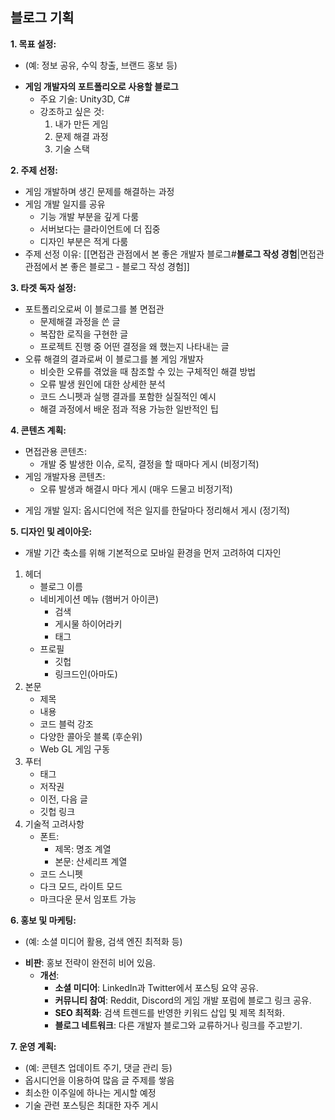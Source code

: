## 블로그 기획
**1. 목표 설정:**

* (예: 정보 공유, 수익 창출, 브랜드 홍보 등)
- **게임 개발자의 포트폴리오로 사용할 블로그**
	- 주요 기술: Unity3D, C#
	- 강조하고 싶은 것: 
		1. 내가 만든 게임
		2. 문제 해결 과정
		3. 기술 스택

**2. 주제 선정:**

* 게임 개발하며 생긴 문제를 해결하는 과정
* 게임 개발 일지를 공유
	* 기능 개발 부분을 깊게 다룸
	* 서버보다는 클라이언트에 더 집중
	* 디자인 부분은 적게 다룸
* 주제 선정 이유: [[면접관 관점에서 본 좋은 개발자 블로그#**블로그 작성 경험**|면접관 관점에서 본 좋은 블로그 - 블로그 작성 경험]]

**3. 타겟 독자 설정:**

* 포트폴리오로써 이 블로그를 볼 면접관
	- 문제해결 과정을 쓴 글
	- 복잡한 로직을 구현한 글
	- 프로젝트 진행 중 어떤 결정을 왜 했는지 나타내는 글
* 오류 해결의 결과로써 이 블로그를 볼 게임 개발자 
	* 비슷한 오류를 겪었을 때 참조할 수 있는 구체적인 해결 방법
	- 오류 발생 원인에 대한 상세한 분석
	- 코드 스니펫과 실행 결과를 포함한 실질적인 예시
	- 해결 과정에서 배운 점과 적용 가능한 일반적인 팁

**4. 콘텐츠 계획:**

- 면접관용 콘텐츠:
	- 개발 중 발생한 이슈, 로직, 결정을 할 때마다 게시 (비정기적)
- 게임 개발자용 콘텐츠:
	- 오류 발생과 해결시 마다 게시 (매우 드물고 비정기적)
* 게임 개발 일지: 옵시디언에 적은 일지를 한달마다 정리해서 게시 (정기적)

**5. 디자인 및 레이아웃:**

* 개발 기간 축소를 위해 기본적으로 모바일 환경을 먼저 고려하여 디자인
1. 헤더
	* 블로그 이름
	* 네비게이션 메뉴 (햄버거 아이콘)
		* 검색
		* 게시물 하이어라키
		* 태그
	* 프로필 
		* 깃헙
		* 링크드인(아마도)
2. 본문
	- 제목
	- 내용
	- 코드 블럭 강조
	- 다양한 콜아웃 블록 (후순위)
	- Web GL 게임 구동
3. 푸터
	- 태그
	- 저작권
	- 이전, 다음 글
	- 깃헙 링크
4. 기술적 고려사항
	- 폰트:
		- 제목: 명조 계열
		- 본문: 산세리프 계열
	- 코드 스니펫
	- 다크 모드, 라이트 모드
	- 마크다운 문서 임포트 가능

**6. 홍보 및 마케팅:**

* (예: 소셜 미디어 활용, 검색 엔진 최적화 등)
- **비판**: 홍보 전략이 완전히 비어 있음.
    - **개선**:
        - **소셜 미디어**: LinkedIn과 Twitter에서 포스팅 요약 공유.
        - **커뮤니티 참여**: Reddit, Discord의 게임 개발 포럼에 블로그 링크 공유.
        - **SEO 최적화**: 검색 트렌드를 반영한 키워드 삽입 및 제목 최적화.
        - **블로그 네트워크**: 다른 개발자 블로그와 교류하거나 링크를 주고받기.

**7. 운영 계획:**

* (예: 콘텐츠 업데이트 주기, 댓글 관리 등)
* 옵시디언을 이용하여 많음 글 주제를 쌓음
* 최소한 이주일에 하나는 게시할 예정
* 기술 관련 포스팅은 최대한 자주 게시
